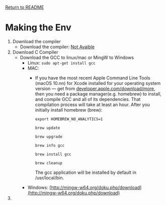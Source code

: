 [Return to README](../README.md)

# Making the Env
 1. Download the compiler
    - Download the compiler: [Not Avaible]()
 2. Download C Compiler
    - Download the GCC to linux/mac or MingW to Windows
        - Linux: `sudo apt-get install gcc`
        - MAC: 
          - If you have the most recent Apple Command Line Tools (macOS 10.nn) for Xcode installed for your operating system version — get from [developer.apple.com/download/more](developer.apple.com/download/more), then you need a package manager(e.g.  homebrew) to install, and compile GCC and all of its dependencies. That compilation process will take at least an hour. After you initially install homebrew (brew):

            ```
            export HOMEBREW_NO_ANALYTICS=1

            brew update

            brew upgrade

            brew info gcc

            brew install gcc

            brew cleanup
            ```

            The gcc application will be installed by default in /usr/local/bin.
        - Windows: [http://mingw-w64.org/doku.php/download](http://mingw-w64.org/doku.php/download)
 3. 
